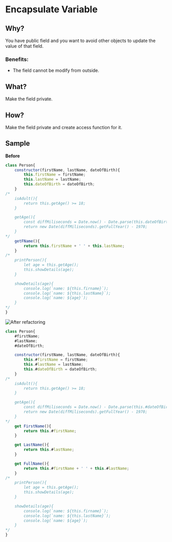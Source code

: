 # Encapsulate Variable
## Why?
You have public field and you want to avoid other objects to update the value of that field.
### Benefits:
- The field cannot be modify from outside.
## What?
Make the field private.
## How?
Make the field private and create access function for it.
## Sample
**Before**
```js
class Person{
    constructor(firstName, lastName, dateOfBirth){
        this.firstName = firstName;
        this.lastName = lastName;
        this.dateOfBirth = dateOfBirth;
    }
/*
    isAdult(){
        return this.getAge() >= 18;
    }

    getAge(){
        const diffMiliseconds = Date.now() - Date.parse(this.dateOfBirth);
        return new Date(diffMiliseconds).getFullYear() - 1970;
    }
*/
    getFName(){
        return this.firstName + ' ' + this.lastName;
    }
/*
    printPerson(){
        let age = this.getAge();
        this.showDetails(age);
    }

    showDetails(age){
        console.log(`name: ${this.firname}`);
        console.log(`name: ${this.lastName}`);
        console.log(`name: ${age}`);
    }
*/
}
```
![After refactoring](../../images/arrow.png)
```js
class Person{
    #firstName;
    #lastName;
    #dateOfBirth;

    constructor(firstName, lastName, dateOfBirth){
        this.#firstName = firstName;
        this.#lastName = lastName;
        this.#dateOfBirth = dateOfBirth;
    }
/*
    isAdult(){
        return this.getAge() >= 18;
    }

    getAge(){
        const diffMiliseconds = Date.now() - Date.parse(this.#dateOfBirth);
        return new Date(diffMiliseconds).getFullYear() - 1970;
    }
*/
    get FirstName(){
        return this.#firstName;
    }

    get LastName(){
        return this.#lastName;
    }

    get FullName(){
        return this.#firstName + ' ' + this.#lastName;
    }
/*
    printPerson(){
        let age = this.getAge();
        this.showDetails(age);
    }

    showDetails(age){
        console.log(`name: ${this.firname}`);
        console.log(`name: ${this.lastName}`);
        console.log(`name: ${age}`);
    }
*/
}
```
